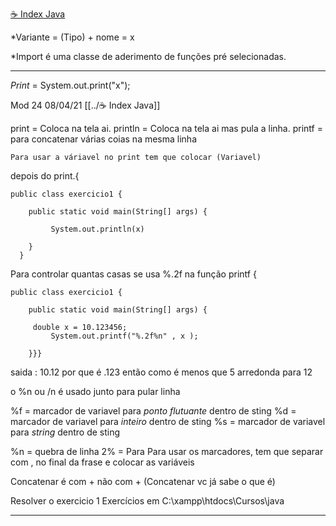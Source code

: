 


[☕ Index Java](../☕%20Index%20Java.md)

*Variante = (Tipo) + nome = x

*Import é uma classe de aderimento de funções pré 
selecionadas.

---------------------------------------------------------------------------------------------
*Print* =  System.out.print("x");

Mod 24                    08/04/21
[[../☕ Index Java]]

print = Coloca na tela ai.
println = Coloca na tela ai mas pula a linha.
printf = para concatenar várias coias na mesma linha

    Para usar a váriavel no print tem que colocar (Variavel)
depois do print.{


	public class exercicio1 {

   	 	public static void main(String[] args) {
     
      	 	 System.out.println(x)

    	}
	  }

Para controlar quantas casas se usa %.2f na função printf {

	public class exercicio1 {

   	 	public static void main(String[] args) {
		
		 double x = 10.123456;
      	 	 System.out.printf("%.2f%n" , x );

    	}}}

saida : 10.12      por que é .123 então como é menos que 5
arredonda para 12

o %n ou /n é usado junto para pular linha 

%f = marcador de variavel para *ponto flutuante* dentro de 
sting
%d = marcador de variavel para *inteiro* dentro de sting
%s  = marcador de variavel para *string* dentro de sting


%n = quebra de linha
2% = Para 
Para usar os marcadores, tem que separar com , no final da 
frase 
e colocar as variáveis

Concatenar é com + não com + (Concatenar vc já sabe o que é)


Resolver o exercicio 1
Exercícios em C:\xampp\htdocs\Cursos\java




--------------------------------------------------------------------------------------------
